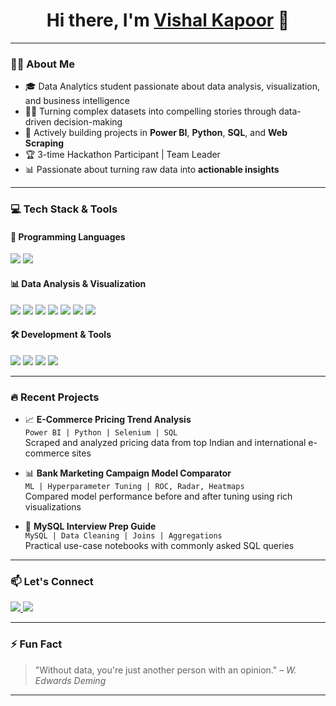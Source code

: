 <!-- GitHub Profile README -->

<h1 align="center">Hi there, I'm <a href="https://github.com/yourusername" target="_blank">Vishal Kapoor</a> 👋</h1>

---

### 👨‍💻 About Me

- 🎓 Data Analytics student passionate about data analysis, visualization, and business intelligence
- 👨‍💻 Turning complex datasets into compelling stories through data-driven decision-making
- 🚀 Actively building projects in **Power BI**, **Python**, **SQL**, and **Web Scraping**
- 🏆 3-time Hackathon Participant | Team Leader
- 📊 Passionate about turning raw data into **actionable insights**

---

### 💻 Tech Stack & Tools

#### 🔧 Programming Languages
<p>
  <img src="https://img.shields.io/badge/Python-3670A0?style=for-the-badge&logo=python&logoColor=ffdd54" />
  <img src="https://img.shields.io/badge/SQL-003B57?style=for-the-badge&logo=sqlite&logoColor=white" />
</p>

#### 📊 Data Analysis & Visualization
<p>
  <img src="https://img.shields.io/badge/Pandas-150458?style=for-the-badge&logo=pandas&logoColor=white" />
  <img src="https://img.shields.io/badge/Numpy-013243?style=for-the-badge&logo=numpy&logoColor=white" />
  <img src="https://img.shields.io/badge/Matplotlib-202020?style=for-the-badge&logo=matplotlib&logoColor=white" />
  <img src="https://img.shields.io/badge/Seaborn-3776AB?style=for-the-badge&logo=python&logoColor=white" />
  <img src="https://img.shields.io/badge/Scikit--Learn-F7931E?style=for-the-badge&logo=scikitlearn&logoColor=white" />
  <img src="https://img.shields.io/badge/Power%20BI-F2C811?style=for-the-badge&logo=powerbi&logoColor=000000" />
  <img src="https://img.shields.io/badge/Streamlit-FF4B4B?style=for-the-badge&logo=streamlit&logoColor=white" />
</p>

#### 🛠 Development & Tools
<p>
  <img src="https://img.shields.io/badge/Jupyter-F37626?style=for-the-badge&logo=jupyter&logoColor=white" />
  <img src="https://img.shields.io/badge/Google%20Colab-F9AB00?style=for-the-badge&logo=googlecolab&logoColor=white" />
  <img src="https://img.shields.io/badge/GitHub-181717?style=for-the-badge&logo=github&logoColor=white" />
  <img src="https://img.shields.io/badge/MySQL-00758F?style=for-the-badge&logo=mysql&logoColor=white" />
</p>

---

### 🔥 Recent Projects

- 📈 **E-Commerce Pricing Trend Analysis**  
  `Power BI | Python | Selenium | SQL`  
  Scraped and analyzed pricing data from top Indian and international e-commerce sites

- 📊 **Bank Marketing Campaign Model Comparator**  
  `ML | Hyperparameter Tuning | ROC, Radar, Heatmaps`  
  Compared model performance before and after tuning using rich visualizations

- 🧠 **MySQL Interview Prep Guide**  
  `MySQL | Data Cleaning | Joins | Aggregations`  
  Practical use-case notebooks with commonly asked SQL queries

---

### 📫 Let's Connect

<p align="left">
  <a href="https://www.linkedin.com/in/vishal--kapoor" target="_blank">
    <img src="https://img.shields.io/badge/LinkedIn-blue?style=for-the-badge&logo=linkedin&logoColor=white" />
  </a>
  <a href="mailto:vishalkapoor9803@gmail.com">
    <img src="https://img.shields.io/badge/Email-D14836?style=for-the-badge&logo=gmail&logoColor=white" />
  </a>
</p>

---

### ⚡ Fun Fact  
> "Without data, you're just another person with an opinion." – *W. Edwards Deming*

---

